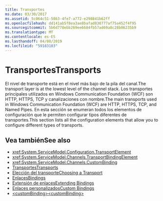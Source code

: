 ```yaml
---
title: Transportes
ms.date: 03/30/2017
ms.assetid: 5c064c51-5863-4fe7-a772-e298841b62ff
ms.openlocfilehash: dd141ab5f8ea3ae8bafad830777af75a452f4f95
ms.sourcegitcommit: 5b6d778ebb269ee6684fb57ad69a8c28b06235b9
ms.translationtype: MT
ms.contentlocale: es-ES
ms.lasthandoff: 04/08/2019
ms.locfileid: "59183103"
---
```

# <a name="transports"></a><span data-ttu-id="c5bca-102">Transportes</span><span class="sxs-lookup"><span data-stu-id="c5bca-102">Transports</span></span>
<span data-ttu-id="c5bca-103">El nivel de transporte está en el nivel más bajo de la pila del canal.</span><span class="sxs-lookup"><span data-stu-id="c5bca-103">The transport layer is at the lowest level of the channel stack.</span></span> <span data-ttu-id="c5bca-104">Los transportes principales utilizados en Windows Communication Foundation (WCF) son HTTP, HTTPS, TCP y canalizaciones con nombre.</span><span class="sxs-lookup"><span data-stu-id="c5bca-104">The main transports used in Windows Communication Foundation (WCF) are HTTP, HTTPS, TCP, and Named Pipes.</span></span> <span data-ttu-id="c5bca-105">En esta sección se enumeran todos los elementos de configuración que le permiten configurar tipos diferentes de transportes.</span><span class="sxs-lookup"><span data-stu-id="c5bca-105">This section lists all the configuration elements that allow you to configure different types of transports.</span></span>  
  
## <a name="see-also"></a><span data-ttu-id="c5bca-106">Vea también</span><span class="sxs-lookup"><span data-stu-id="c5bca-106">See also</span></span>

- <xref:System.ServiceModel.Configuration.TransportElement>
- <xref:System.ServiceModel.Channels.TransportBindingElement>
- <xref:System.ServiceModel.Channels.CustomBinding>
- [<span data-ttu-id="c5bca-107">Transportes</span><span class="sxs-lookup"><span data-stu-id="c5bca-107">Transports</span></span>](../../../../../docs/framework/wcf/feature-details/transports.md)
- [<span data-ttu-id="c5bca-108">Elección del transporte</span><span class="sxs-lookup"><span data-stu-id="c5bca-108">Choosing a Transport</span></span>](../../../../../docs/framework/wcf/feature-details/choosing-a-transport.md)
- [<span data-ttu-id="c5bca-109">Enlaces</span><span class="sxs-lookup"><span data-stu-id="c5bca-109">Bindings</span></span>](../../../../../docs/framework/wcf/bindings.md)
- [<span data-ttu-id="c5bca-110">Extensión de enlaces</span><span class="sxs-lookup"><span data-stu-id="c5bca-110">Extending Bindings</span></span>](../../../../../docs/framework/wcf/extending/extending-bindings.md)
- [<span data-ttu-id="c5bca-111">Enlaces personalizados</span><span class="sxs-lookup"><span data-stu-id="c5bca-111">Custom Bindings</span></span>](../../../../../docs/framework/wcf/extending/custom-bindings.md)
- [<span data-ttu-id="c5bca-112">\<customBinding></span><span class="sxs-lookup"><span data-stu-id="c5bca-112">\<customBinding></span></span>](../../../../../docs/framework/configure-apps/file-schema/wcf/custombinding.md)
